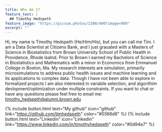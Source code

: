 ```yaml
---
title: Who Am I?
feature_text: |
  ## Timothy Hedspeth 
feature_image: "https://picsum.photos/1300/400?image=989"
excerpt: ""
---
```


Hi, my name is Timothy Hedspeth (He/Him/His), but you can call me Tim. I am a Data Scientist at Citizens Bank, and I just grauated with a Masters of Science in Biostatistics from Brown University School of Public Health in Providence, Rhode Isalnd. Prior to Brown I earned my Bachelors of Science in Biostatistics and Mathematics with a minor in Economics from Emmanuel College in Boston, Ma. My research interests 
are simulation, primarily microsimulations to address public health issues and machine learning and its applications to complex data. Though I have not been able to explore in formalized projects I am also interested in variable selection, and algorithim devlopment/optimization under multiple constraints. If you want to chat or have any questions please feel free to email me: timothy_hedspeth@alumni.brown.edu 

{% include button.html text="My github" icon="github" link="https://github.com/timhedspeth" color="#0366d6" %} {% include button.html text="Linkedin" icon="Linkedin" link="https://www.linkedin.com/in/timothyhedspeth" color="#0d94e7" %} 

